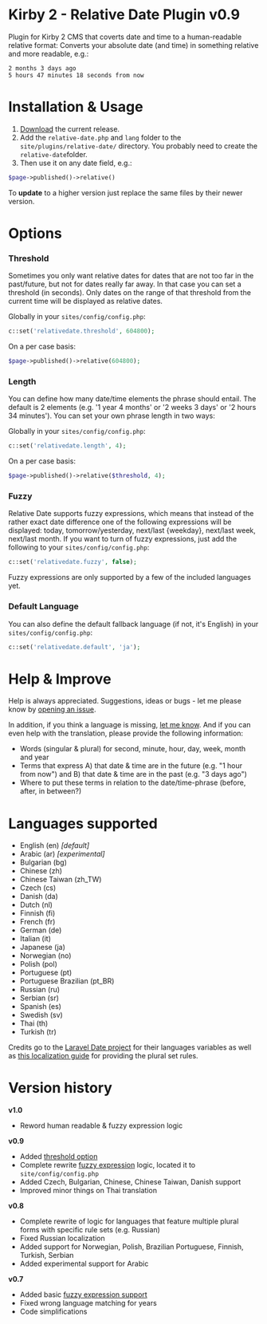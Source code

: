 # Kirby 2 - Relative Date Plugin v0.9
Plugin for Kirby 2 CMS that coverts date and time to a human-readable relative format: Converts your absolute date (and time) in something relative and more readable, e.g.: 
```
2 months 3 days ago
5 hours 47 minutes 18 seconds from now
``` 

# Installation & Usage
1. [Download](https://github.com/distantnative/kirby-relativedate/archive/develop.zip) the current release.
2. Add the ```relative-date.php``` and ```lang``` folder to the ```site/plugins/relative-date/``` directory. You probably need to create the ```relative-date```folder.
3. Then use it on any date field, e.g.: 
```php
$page->published()->relative()
```

To **update** to a higher version just replace the same files by their newer version.

# Options


### Threshold <a id="threshold"></a>
Sometimes you only want relative dates for dates that are not too far in the past/future, but not for dates really far away. In that case you can set a threshold (in seconds). Only dates on the range of that threshold from the current time will be displayed as relative dates.

Globally in your ```sites/config/config.php```:
```php
c::set('relativedate.threshold', 604800);
```

On a per case basis:
```php
$page->published()->relative(604800);
```

### Length
You can define how many date/time elements the phrase should entail. The default is 2 elements (e.g. '1 year 4 months' or '2 weeks 3 days' or '2 hours 34 minutes'). You can set your own phrase length in two ways:

Globally in your ```sites/config/config.php```:
```php
c::set('relativedate.length', 4);
```

On a per case basis:
```php
$page->published()->relative($threshold, 4);
```

### Fuzzy <a id="fuzzy"></a>
Relative Date supports fuzzy expressions, which means that instead of the rather exact date difference one of the following expressions will be displayed: today, tomorrow/yesterday, next/last {weekday}, next/last week, next/last month.
If you want to turn of fuzzy expressions, just add the following to your ```sites/config/config.php```:

```php
c::set('relativedate.fuzzy', false);
```

Fuzzy expressions are only supported by a few of the included languages yet.

### Default Language
You can also define the default fallback language (if not, it's English) in your ```sites/config/config.php```:

```php
c::set('relativedate.default', 'ja');
```

# Help & Improve
Help is always appreciated. Suggestions, ideas or bugs - let me please know by [opening an issue](https://github.com/distantnative/kirby-relativedate/issues).

In addition, if you think a language is missing, [let me know](https://github.com/distantnative/kirby-relativedate/issues/11). And if you can even help with the translation, please provide the following information:
- Words (singular & plural) for second, minute, hour, day, week, month and year
- Terms that express A) that date & time are in the future (e.g. "1 hour from now") and B) that date & time are in the past (e.g. "3 days ago")
- Where to put these terms in relation to the date/time-phrase (before, after, in between?)

# Languages supported

- English (en) *[default]*
- Arabic (ar) *[experimental]*
- Bulgarian (bg)
- Chinese (zh)
- Chinese Taiwan (zh_TW)
- Czech (cs)
- Danish (da)
- Dutch (nl)
- Finnish (fi)
- French (fr)
- German (de)
- Italian (it)
- Japanese (ja)
- Norwegian (no)
- Polish (pol)
- Portuguese (pt)
- Portuguese Brazilian (pt_BR)
- Russian (ru)
- Serbian (sr)
- Spanish (es)
- Swedish (sv)
- Thai (th)
- Turkish (tr)

Credits go to the [Laravel Date project](https://github.com/jenssegers/laravel-date/tree/master/src/lang) for their languages variables as well as [this localization guide](http://localization-guide.readthedocs.org/en/latest/l10n/pluralforms.html) for providing the plural set rules.

# Version history
**v1.0**
- Reword human readable & fuzzy expression logic

**v0.9**
- Added [threshold option](#threshold)
- Complete rewrite [fuzzy expression](#fuzzy) logic, located it to ```site/config/config.php```
- Added Czech, Bulgarian, Chinese, Chinese Taiwan, Danish support
- Improved minor things on Thai translation

**v0.8**
- Complete rewrite of logic for languages that feature multiple plural forms with specific rule sets (e.g. Russian)
- Fixed Russian localization
- Added support for Norwegian, Polish, Brazilian Portuguese, Finnish, Turkish, Serbian
- Added experimental support for Arabic

**v0.7**
- Added basic [fuzzy expression support](#fuzzy) 
- Fixed wrong language matching for years
- Code simplifications

